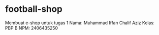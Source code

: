 # football-shop
Membuat e-shop untuk tugas 1
Nama: Muhammad Iffan Chalif Aziz
Kelas: PBP B
NPM: 2406435250
